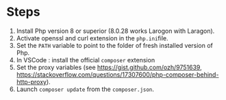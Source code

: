# Steps

1. Install Php version 8 or superior (8.0.28 works Larogon with Laragon).
2. Activate openssl and curl extension in the `php.ini`file.
3. Set the `PATH` variable to point to the folder of fresh installed version of Php.
4. In VSCode : install the official `composer` extension
5. Set the proxy variables (see https://gist.github.com/ozh/9751639, https://stackoverflow.com/questions/17307600/php-composer-behind-http-proxy).
5. Launch `composer update` from the `composer.json`.